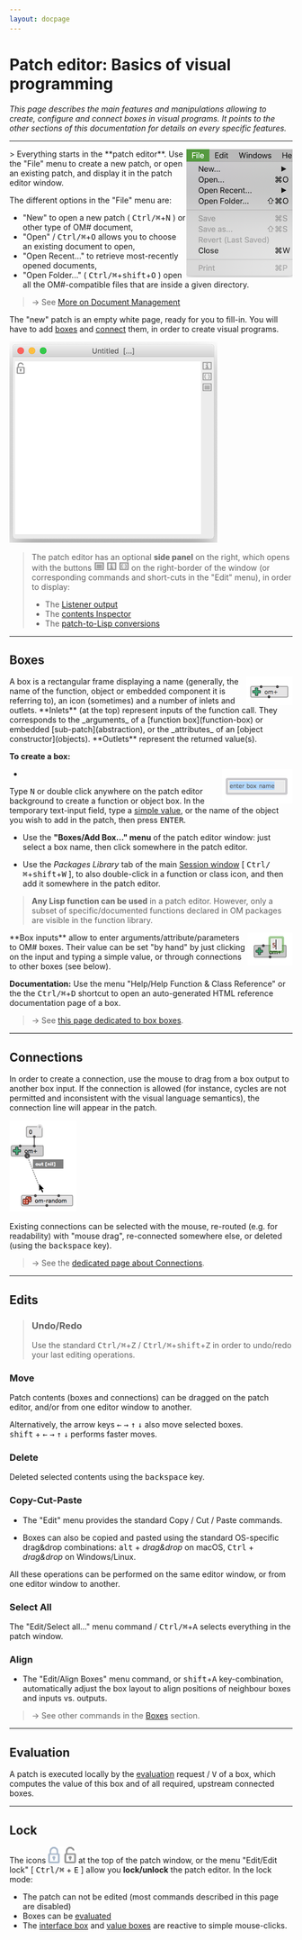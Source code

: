 ```yaml
---
layout: docpage
---
```


# Patch editor: Basics of visual programming
 
_This page describes the main features and manipulations allowing to create, configure and connect boxes in visual programs. It points to the other sections of this documentation for details on every specific features._

------


<img src="./images/file-menu.png" align="right"> 
> Everything starts in the **patch editor**. Use the "File" menu to create a new patch, or open an existing patch, and display it in the patch editor window.

The different options in the "File" menu are:

- "New" to open a new patch ( <kbd>Ctrl/⌘</kbd>+<kbd>N</kbd> ) or other type of OM# document,
- "Open" / <kbd>Ctrl/⌘</kbd>+<kbd>O</kbd> allows you to choose an existing document to open,
- "Open Recent..." to retrieve most-recently opened documents,
- "Open Folder..." ( <kbd>Ctrl/⌘</kbd>+<kbd>shift</kbd>+<kbd>O</kbd> ) open all the OM#-compatible files that are inside a given directory.

> &rarr; See [More on Document Management](doc-management)

The "new" patch is an empty white page, ready for you to fill-in. 
You will have to add [boxes](#boxes) and [connect](#connections) them, in order to create visual programs.

<img src="./images/new-patch.png"> 

> The patch editor has an optional **side panel** on the right, which opens with the buttons <img src="./images/patch-button-listener.png" class="embedded"> <img src="./images/patch-button-i.png" class="embedded"> <img src="./images/patch-button-lisp.png" class="embedded"> on the right-border of the window (or corresponding commands and short-cuts in the "Edit" menu), in order to display:
> - The [Listener output](listener)
> - The [contents Inspector](inspector)
> - The [patch-to-Lisp conversions](lisp#getting-the-equivalent-lisp-code-of-a-patch)  

------

## Boxes

<img src="./images/om+.png" align="right">
A box is a rectangular frame displaying a name (generally, the name of the function, object or embedded component it is referring to), an icon (sometimes) and a number of inlets and outlets.
**Inlets** (at the top) represent inputs of the function call. They corresponds to the _arguments_ of a [function box](function-box) or embedded [sub-patch](abstraction), or the _attributes_ of an [object constructor](objects).
**Outlets** represent the returned value(s).


**To create a box:**

- <img src="./images/new-box.png" align="right">
 Type <kbd>N</kbd> or double click anywhere on the patch editor background to create a function or object box. 
In the temporary text-input field, type a [simple value](value-box), or the name of the object you wish to add in the patch, then press <kbd>ENTER</kbd>.


- Use the **"Boxes/Add Box..." menu** of the patch editor window: just select a box name, then click somewhere in the patch editor.

- Use the _Packages Library_ tab of the main [Session window](session) [ <kbd>Ctrl/⌘</kbd>+<kbd>shift</kbd>+<kbd>W</kbd> ], to also double-click in a function or class icon, and then add it somewhere in the patch editor. 


> **Any Lisp function can be used** in a patch editor. 
However, only a subset of specific/documented functions declared in OM packages are visible in the function library.  


<img src="./images/input-set-value.png" align="right"> 
**Box inputs** allow to enter arguments/attribute/parameters to OM# boxes. 
Their value can be set "by hand" by just clicking on the input and typing a simple value, or through connections to other boxes (see below).

**Documentation:** 
Use the menu "Help/Help Function & Class Reference" or the the <kbd>Ctrl/⌘</kbd>+<kbd>D</kbd> shortcut to open an auto-generated HTML reference documentation page of a box.


> &rarr; See [this page dedicated to box boxes](box).



------

## Connections

In order to create a connection, use the mouse to drag from a box output to another box input.
If the connection is allowed (for instance, cycles are not permitted and inconsistent with the visual language semantics), the connection line will appear in the patch.

<img src="./images/connection.png"> 

Existing connections can be selected with the mouse, re-routed (e.g. for readability) with "mouse drag", re-connected somewhere else, or deleted (using the <kbd>backspace</kbd> key).

> &rarr; See the [dedicated page about Connections](connections). 


------

## Edits

> ### Undo/Redo
>
> Use the standard <kbd>Ctrl/⌘</kbd>+<kbd>Z</kbd> / <kbd>Ctrl/⌘</kbd>+<kbd>shift</kbd>+<kbd>Z</kbd> in order to undo/redo your last editing operations.


### Move

Patch contents (boxes and connections) can be dragged on the patch editor, and/or from one editor window to another.

Alternatively, the arrow keys <kbd>←</kbd> <kbd>→</kbd> <kbd>↑</kbd> <kbd>↓</kbd> also move selected boxes.     
<kbd>shift</kbd> + <kbd>←</kbd> <kbd>→</kbd> <kbd>↑</kbd> <kbd>↓</kbd> performs faster moves.

### Delete

Deleted selected contents using the <kbd>backspace</kbd> key.


### Copy-Cut-Paste

- The "Edit" menu provides the standard Copy / Cut / Paste commands.

- Boxes can also be copied and pasted using the standard OS-specific drag&drop combinations: <kbd>alt</kbd> + _drag&drop_ on macOS, <kbd>Ctrl</kbd> + _drag&drop_ on Windows/Linux.

All these operations can be performed on the same editor window, or from one editor window to another.

### Select All

The "Edit/Select all..." menu command / <kbd>Ctrl/⌘</kbd>+<kbd>A</kbd> selects everything in the patch window.

### Align

- The "Edit/Align Boxes" menu command, or <kbd>shift</kbd>+<kbd>A</kbd> key-combination,  automatically adjust the box layout to align positions of neighbour boxes and inputs vs. outputs. 

> &rarr; See other commands in the [Boxes](box) section.


------

## Evaluation

A patch is executed locally by the [evaluation](eval) request / <kbd>V</kbd> of a box, which computes the value of this box and of all required, upstream connected boxes.

------

## Lock 
The icons  <img src="./images/lock-icon.png" width="50px"> at the top of the patch window, or the menu "Edit/Edit lock" [ <kbd>Ctrl/⌘</kbd> + <kbd>E</kbd> ] allow you **lock/unlock** the patch editor.
In the lock mode:
- The patch can not be edited (most commands described in this page are disabled)
- Boxes can be [evaluated](eval)
- The [interface box](interface-boxes) and [value boxes](value-box) are reactive to simple mouse-clicks.








